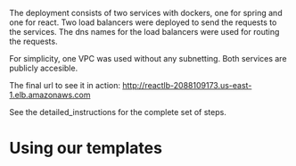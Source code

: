 The deployment consists of two services with dockers, one for spring and one for react. Two load balancers were deployed to send the requests to the services. The dns names for the load balancers were used for routing the requests.

For simplicity, one VPC was used without any subnetting. Both services are publicly accesible.

The final url to see it in action: http://reactlb-2088109173.us-east-1.elb.amazonaws.com

See the detailed_instructions for the complete set of steps.



# Using our templates

